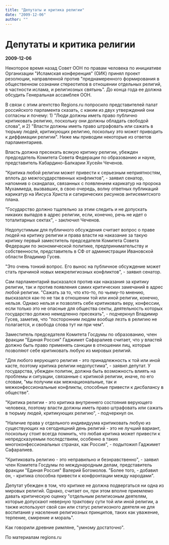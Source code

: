 ```yaml
---
title: "Депутаты и критика религии"
date: "2009-12-06"
author: ""
---
```


# Депутаты и критика религии

**2009-12-06** 

Некоторое время назад Совет ООН по правам человека по инициативе Организации "Исламская конференция" (ОИК) принял проект резолюции, направленной против "преднамеренного формирования в общественном сознании стереотипов в отношении отдельных религий, в частности ислама, и религиозных святынь". До конца года ее должна обсудить Генеральная ассамблея ООН. 



В связи с этим агентство Regions.ru попросило представителей палат российского парламента сказать, с каким из двух утверждений они согласны и почему: 1) "Люди должны иметь право публично критиковать религию, поскольку они должны обладать свободой слова", и 2) "Власти должны иметь право штрафовать или сажать в тюрьму людей, критикующих религию, поскольку это может приводить к диффамации религии". Ниже мы приводим некоторые из ответов парламентариев.



Власть должна пресекать всякую критику религии, убежден председатель Комитета Совета Федерации по образованию и науке, представитель  Кабардино-Балкарии Хусейн Чеченов. 



"Критика любой религии может привести к серьезным неприятностям, вплоть до межгосударственных конфликтов", - заявил сенатор, напомнив о скандалах, связанных с появлением карикатур на пророка Мухаммеда, вызвавших, в свою очередь, волну ответных публикаций карикатур на Иисуса Христа и сатирических рисунков антисемитского плана. 



"Государство должно тщательно за этим следить и не допускать никаких выпадов в адрес религии, если, конечно, речь не идет о тоталитарных сектах", - заключил Чеченов.



Недопустимым для публичного обсуждения считает вопрос о праве людей на критику религии и права власти на наказание за такую критику первый заместитель председателя Комитета Совета Федерации по экономической политике, предпринимательству и собственности, представитель в СФ от администрации Ивановской области Владимир Гусев. 



"Это очень тонкий вопрос. Его вынос на публичное обсуждение может стать причиной новых межрелигиозных конфликтов", - заявил сенатор. 



Сам парламентарий высказался против как наказания за критику религии, так и против появления самих критических замечаний в адрес любой религии. "Сажать за то, что кто-то, по чьему-то мнению, высказался как-то не так в отношении той или иной религии, конечно, нельзя. Однако нельзя и позволять себе критиковать веру, конфессии, если только это не опасные для общества секты, деятельность которых государство должно немедленно пресекать", - подчеркнул Владимир Гусев, заметив, что "посторонним людям вообще лезть в религию не полагается, и свобода слова тут ни при чем". 



Заместитель председателя Комитета Госдумы по образованию, член фракции "Единая Россия" Гаджимет Сафаралиев считает, что у властей должно быть право применять санкции в отношении лиц, которые позволяют себе критиковать любую из мировых религий. 



"Для любого верующего религия - это принадлежность к той или иной касте, поэтому критика религии недопустима", - заявил депутат. У государства, убежден политик, должна быть возможность влиять на проблемы и ситуации, связанные с критикой религии, иначе, по его словам, "мы получим как межнациональные, так и межконфессиональные конфликты, способные привести к дисбалансу в обществе". 



"Критика религии - это критика внутреннего состояния верующего человека, поэтому власти должны иметь право штрафовать или сажать в тюрьму людей, критикующих религию", - подчеркнул он. 



"Наличие права у отдельного индивидуума критиковать любую из существующих на сегодняшний день религий - это не лучший вариант, поскольку стоит всегда помнить, что любая критика может привести к непредсказуемым последствиям, особенно в таких многоконфессиональных странах, как Россия", - подытожил Гаджимет Сафаралиев.



"Критиковать религию - это неправильно и безнравственно", - заявил член Комитета Госдумы по международным делам, представитель фракции "Единая Россия" Валерий Богомолов. "Более того, - добавил он, - критика способна привести к конфронтации между народами". 



Депутат убежден в том, что критике не должна подвергаться ни одна из мировых религий. Однако, считает он, при этом вполне приемлемо давать критическую оценку "отдельным религиозным деятелям, которые допускают неверную трактовку сути той или иной религии, а также используют свой сан или статус религиозного деятеля не для воспитания у населения религиозных принципов, таких как уважение, терпение, смирение и мораль".

Как говорили древние римляне, "умному достаточно".

По материалам regions.ru